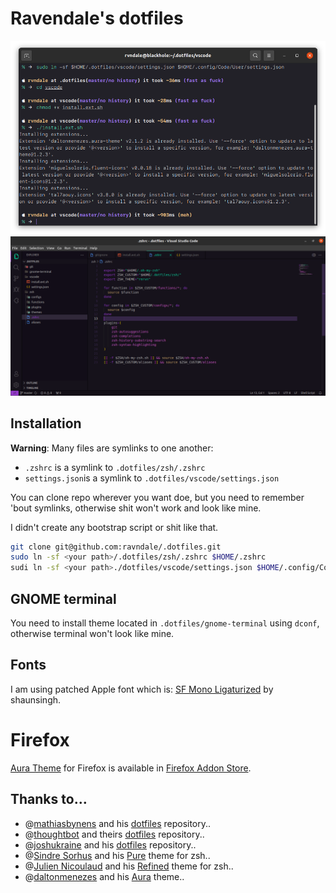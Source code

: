 
# Ravendale's dotfiles

![Shell prompt preview](pics/term-preview.png)
![VSCode prompt preview](pics/vscode-preview.png)

## Installation

**Warning**: Many files are symlinks to one another:
- `.zshrc` is a symlink to `.dotfiles/zsh/.zshrc`
- `settings.json`is a symlink to `.dotfiles/vscode/settings.json`

You can clone repo wherever you want doe, but you need to remember 'bout symlinks, otherwise shit won't work and look like mine.

I didn't create any bootstrap script or shit like that.

```bash
git clone git@github.com:ravndale/.dotfiles.git
sudo ln -sf <your path>/.dotfiles/zsh/.zshrc $HOME/.zshrc
sudi ln -sf <your path>./dotfiles/vscode/settings.json $HOME/.config/Code/User/settings.json
```

## GNOME terminal
You need to install theme located in `.dotfiles/gnome-terminal` using `dconf`, otherwise terminal won't look like mine.

## Fonts
I am using patched Apple font which is: [SF Mono Ligaturized](https://github.com/shaunsingh/SFMono-Nerd-Font-Ligaturized) by shaunsingh.

# Firefox
[Aura Theme](https://github.com/daltonmenezes/aura-theme/tree/main/packages/firefox) for Firefox is available in [Firefox Addon Store](https://addons.mozilla.org/en-US/firefox/addon/aura-theme/).

## Thanks to…
- @[mathiasbynens](https://github.com/mathiasbynens) and his [dotfiles](https://github.com/mathiasbynens/dotfiles) repository..
- @[thoughtbot](https://github.com/thoughtbot/) and theirs [dotfiles](https://github.com/thoughtbot/dotfiles) repository..
- @[joshukraine](https://github.com/joshukraine/) and his [dotfiles](https://github.com/joshukraine/dotfiles) repository..
- @[Sindre Sorhus](https://github.com/sindresorhus) and his [Pure](https://github.com/sindresorhus/pure) theme for zsh..
- @[Julien Nicoulaud](https://github.com/nicoulaj) and his [Refined](https://github.com/ohmyzsh/ohmyzsh/blob/master/themes/refined.zsh-theme) theme for zsh..
- @[daltonmenezes](https://github.com/daltonmenezes/) and his [Aura](https://github.com/daltonmenezes/aura-theme) theme..
